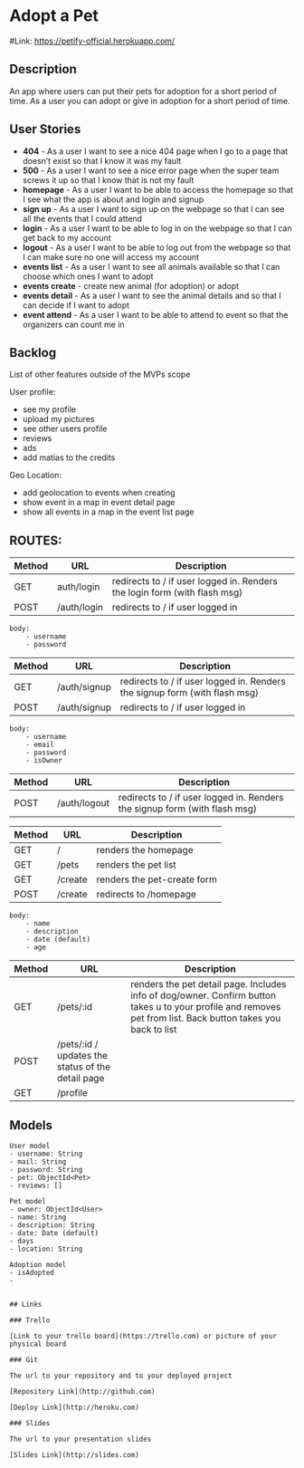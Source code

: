 # Adopt a Pet

#Link: https://petify-official.herokuapp.com/

## Description

An app where users can put their pets for adoption for a short period of time. As a user you can adopt or give in adoption for a short period of time.
 
## User Stories

- **404** - As a user I want to see a nice 404 page when I go to a page that doesn’t exist so that I know it was my fault 
- **500** - As a user I want to see a nice error page when the super team screws it up so that I know that is not my fault
- **homepage** - As a user I want to be able to access the homepage so that I see what the app is about and login and signup
- **sign up** - As a user I want to sign up on the webpage so that I can see all the events that I could attend
- **login** - As a user I want to be able to log in on the webpage so that I can get back to my account
- **logout** - As a user I want to be able to log out from the webpage so that I can make sure no one will access my account
- **events list** - As a user I want to see all animals available so that I can choose which ones I want to adopt
- **events create** - create new animal (for adoption) or adopt
- **events detail** - As a user I want to see the animal details and so that I can decide if I want to adopt
- **event attend** - As a user I want to be able to attend to event so that the organizers can count me in

## Backlog

List of other features outside of the MVPs scope

User profile:
- see my profile
- upload my pictures
- see other users profile
- reviews
- ads
- add matias to the credits

Geo Location:
- add geolocation to events when creating
- show event in a map in event detail page
- show all events in a map in the event list page



## ROUTES:

|Method|URL|Description|
|---|---|---|
GET | auth/login | redirects to / if user logged in. Renders the login form (with flash msg)
POST | /auth/login | redirects to / if user logged in

```
body:
    - username
    - password
```
|Method|URL|Description|
|---|---|---|
GET | /auth/signup| redirects to / if user logged in. Renders the signup form (with flash msg)
POST| /auth/signup| redirects to / if user logged in

```
body:
    - username
    - email
    - password
    - isOwner 
```
|Method|URL|Description|
|---|---|---|
POST | /auth/logout| redirects to / if user logged in. Renders the signup form (with flash msg)

|Method|URL|Description|
|---|---|---|
GET | /   |renders the homepage
GET | /pets | renders the pet list
GET | /create | renders the pet-create form
POST | /create | redirects to /homepage
```
body: 
    - name
    - description
    - date (default)
    - age
```
|Method|URL|Description|
|---|---|---|
GET | /pets/:id | renders the pet detail page. Includes info of dog/owner. Confirm button takes u to your profile and removes pet from list. Back button takes you back to list
POST | /pets/:id / updates the status of the detail page
GET | /profile | 


## Models

```
User model
- username: String
- mail: String
- password: String
- pet: ObjectId<Pet>
- reviews: []

```
```
Pet model
- owner: ObjectId<User>
- name: String
- description: String
- date: Date (default)
- days
- location: String
```
```
Adoption model
- isAdopted
- 

```
``` 

## Links

### Trello

[Link to your trello board](https://trello.com) or picture of your physical board

### Git

The url to your repository and to your deployed project

[Repository Link](http://github.com)

[Deploy Link](http://heroku.com)

### Slides

The url to your presentation slides

[Slides Link](http://slides.com)


